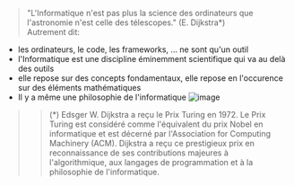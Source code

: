 > "L'Informatique n'est pas plus la science des ordinateurs que l'astronomie n'est celle des télescopes." (E. Dijkstra*)  
Autrement dit:  
* les ordinateurs, le code, les frameworks, ... ne sont qu'un outil  
* l'Informatique est une discipline éminemment scientifique qui va au delà des outils  
* elle repose sur des concepts fondamentaux, elle repose en l'occurence sur des éléments mathématiques  
* Il y a même une philosophie de l'informatique ![image](https://user-images.githubusercontent.com/5098596/229402383-b0091999-0765-478a-95f0-3415bd43c1b3.png)  

>> (*) Edsger W. Dijkstra a reçu le Prix Turing en 1972. Le Prix Turing est considéré comme l'équivalent du prix Nobel en informatique et est décerné par l'Association for Computing Machinery (ACM). Dijkstra a reçu ce prestigieux prix en reconnaissance de ses contributions majeures à l'algorithmique, aux langages de programmation et à la philosophie de l'informatique.
